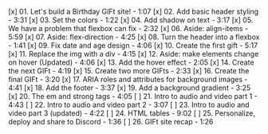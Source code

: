 [x] 01. Let's build a Birthday GIFt site! - 1:07
[x] 02. Add basic header styling - 3:31
[x] 03. Set the colors - 1:22
[x] 04. Add shadow on text - 3:17
[x] 05. We have a problem that flexbox can fix - 2:32
[x] 06. Aside: align-items - 5:59
[x] 07. Aside: flex-direction - 4:25
[x] 08. Turn the header into a flexbox - 1:41
[x] 09. Fix date and age design - 4:06
[x] 10. Create the first gift - 5:17
[x] 11. Replace the img with a div - 4:15
[x] 12. Aside: make elements change on hover (Updated) - 4:06
[x] 13. Add the hover effect - 2:05
[x] 14. Create the next GIFt - 4:19
[x] 15. Create two more GIFts - 2:33
[x] 16. Create the final GIFt - 3:20
[x] 17. ARIA roles and attributes for background images - 4:41
[x] 18. Add the footer - 3:37
[x] 19. Add a background gradient - 3:25
[x] 20. The em and strong tags - 4:05
[ ] 21. Intro to audio and video part 1 - 4:43
[ ] 22. Intro to audio and video part 2 - 3:07
[ ] 23. Intro to audio and video part 3 (updated) - 4:22
[ ] 24. HTML tables - 9:02
[ ] 25. Personalize, deploy and share to Discord - 1:36
[ ] 26. GIFt site recap - 1:26